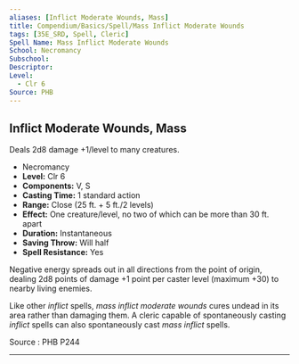 ```yaml
---
aliases: [Inflict Moderate Wounds, Mass]
title: Compendium/Basics/Spell/Mass Inflict Moderate Wounds
tags: [35E_SRD, Spell, Cleric]
Spell Name: Mass Inflict Moderate Wounds
School: Necromancy
Subschool: 
Descriptor: 
Level:
  - Clr 6
Source: PHB
---
```



## Inflict Moderate Wounds, Mass

Deals 2d8 damage +1/level to many creatures.

*   Necromancy
*   **Level:** Clr 6
*   **Components:** V, S
*   **Casting Time:** 1 standard action
*   **Range:** Close (25 ft. + 5 ft./2 levels)
*   **Effect:** One creature/level, no two of which can be more than 30 ft. apart
*   **Duration:** Instantaneous
*   **Saving Throw:** Will half
*   **Spell Resistance:** Yes

<p>Negative energy spreads out in all directions from the point of origin, dealing 2d8 points of damage +1 point per caster level (maximum +30) to nearby living enemies.</p><p>Like other <i>inflict</i> spells, <i>mass inflict moderate wounds</i> cures undead in its area rather than damaging them. A cleric capable of spontaneously casting <i>inflict</i> spells can also spontaneously cast <i>mass inflict</i> spells.</p>

Source : PHB P244

---
